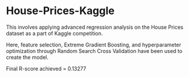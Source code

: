 # House-Prices-Kaggle
This involves applying advanced regression analysis on the House Prices dataset as a part of Kaggle competition. 

Here, feature selection, Extreme Gradient Boosting, and hyperparameter optimization through Random Search Cross Validation have been used to create the model.

Final R-score achieved = 0.13277
